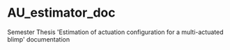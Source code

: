 AU_estimator_doc
================

Semester Thesis 'Estimation of actuation configuration for a multi-actuated blimp' documentation
